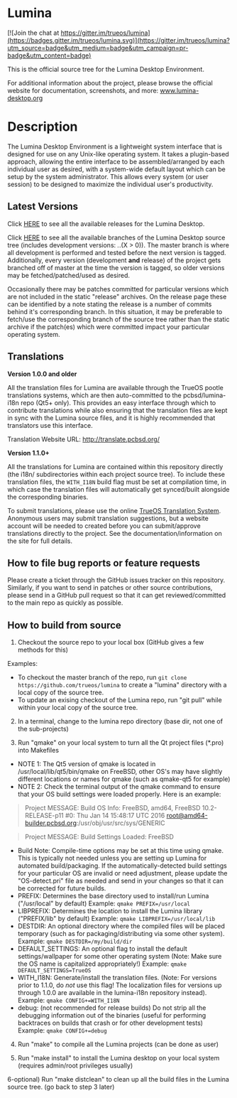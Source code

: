 Lumina
======

[![Join the chat at https://gitter.im/trueos/lumina](https://badges.gitter.im/trueos/lumina.svg)](https://gitter.im/trueos/lumina?utm_source=badge&utm_medium=badge&utm_campaign=pr-badge&utm_content=badge)

This is the official source tree for the Lumina Desktop Environment.

For additional information about the project, please browse the official website for documentation, screenshots, and more: www.lumina-desktop.org


Description
=====

The Lumina Desktop Environment is a lightweight system interface that is designed for use on any Unix-like operating system. It takes a plugin-based approach, allowing the entire interface to be assembled/arranged by each individual user as desired, with a system-wide default layout which can be setup by the system administrator. This allows every system (or user session) to be designed to maximize the individual user's productivity.

Latest Versions
----
Click [HERE](https://github.com/trueos/lumina/releases) to see all the available releases for the Lumina Desktop.

Click [HERE]() to see all the available branches of the Lumina Desktop source tree (includes development versions: *.*.(X > 0)).
The master branch is where all development is performed and tested before the next version is tagged. Additionally, every version (development **and** release) of the project gets branched off of master at the time the version is tagged, so older versions may be fetched/patched/used as desired.

Occasionally there may be patches committed for particular versions which are not included in the static "release" archives. On the release page these can be identified by a note stating the release is a number of commits behind it's corresponding branch. In this situation, it may be preferable to fetch/use the corresponding branch of the source tree rather than the static archive if the patch(es) which were committed impact your particular operating system.

Translations
----
**Version 1.0.0 and older**

All the translation files for Lumina are available through the TrueOS pootle translations systems, which are then auto-committed to the pcbsd/lumina-i18n repo (Qt5+ only). This provides an easy interface through which to contribute translations while also ensuring that the translation files are kept in sync with the Lumina source files, and it is highly recommended that translators use this interface.

Translation Website URL: http://translate.pcbsd.org/

**Version 1.1.0+**

All the translations for Lumina are contained within this repository directly (the i18n/ subdirectories within each project source tree). To include these translation files, the `WITH_I18N` build flag must be set at compilation time, in which case the translation files will automatically get synced/built alongside the corresponding binaries.

To submit translations, please use the online [TrueOS Translation System](http://weblate.trueos.org/projects/lumina/). Anonymous users may submit translation suggestions, but a website account will be needed to created before you can submit/approve translations directly to the project. See the documentation/information on the site for full details.

How to file bug reports or feature requests
----
Please create a ticket through the GitHub issues tracker on this repository. Similarly, if you want to send in patches or other source contributions, please send in a GitHub pull request so that it can get reviewed/committed to the main repo as quickly as possible.


How to build from source
----
1) Checkout the source repo to your local box (GitHub gives a few methods for this)

Examples:
* To checkout the master branch of the repo, run `git clone https://github.com/trueos/lumina` to create a "lumina" directory with a local copy of the source tree.
* To update an exising checkout of the Lumina repo, run "git pull" while within your local copy of the source tree. 

2) In a terminal, change to the lumina repo directory (base dir, not one of the sub-projects)

3) Run "qmake" on your local system to turn all the Qt project files (*.pro) into Makefiles
 * NOTE 1: The Qt5 version of qmake is located in /usr/local/lib/qt5/bin/qmake on FreeBSD, other OS's may have slightly different locations or names for qmake (such as qmake-qt5 for example)
 * NOTE 2: Check the terminal output of the qmake command to ensure that your OS build settings were loaded properly. Here is an example:

> Project MESSAGE: Build OS Info: FreeBSD, amd64, FreeBSD 10.2-RELEASE-p11 #0: Thu Jan 14 15:48:17 UTC 2016 root@amd64-builder.pcbsd.org:/usr/obj/usr/src/sys/GENERIC

> Project MESSAGE: Build Settings Loaded: FreeBSD

 * Build Note: Compile-time options may be set at this time using qmake. This is typically not needed unless you are setting up Lumina for automated build/packaging. If the automatically-detected build settings for your particular OS are invalid or need adjustment, please update the "OS-detect.pri" file as needed and send in your changes so that it can be corrected for future builds.
  * PREFIX: Determines the base directory used to install/run Lumina ("/usr/local" by default)
	Example: `qmake PREFIX=/usr/local`
  * LIBPREFIX: Determines the location to install the Lumina library ("PREFIX/lib" by default)
	Example: `qmake LIBPREFIX=/usr/local/lib`
  * DESTDIR: An optional directory where the compiled files will be placed temporary (such as for packaging/distributing via some other system).
	Example: `qmake DESTDIR=/my/build/dir`
  * DEFAULT_SETTINGS: An optional flag to install the default settings/wallpaper for some other operating system (Note: Make sure the OS name is capitalized appropriately!)
	Example: `qmake DEFAULT_SETTINGS=TrueOS`
  * WITH_I18N: Generate/install the translation files. (Note: For versions prior to 1.1.0, do *not* use this flag! The localization files for versions up through 1.0.0 are available in the lumina-i18n repository instead).
	Example: `qmake CONFIG+=WITH_I18N`
  * debug: (not recommended for release builds) Do not strip all the debugging information out of the binaries (useful for performing backtraces on builds that crash or for other development tests)
	Example: `qmake CONFIG+=debug`

4) Run "make" to compile all the Lumina projects (can be done as user)

5) Run "make install" to install the Lumina desktop on your local system (requires admin/root privileges usually)

6-optional) Run "make distclean" to clean up all the build files in the Lumina source tree. (go back to step 3 later)
